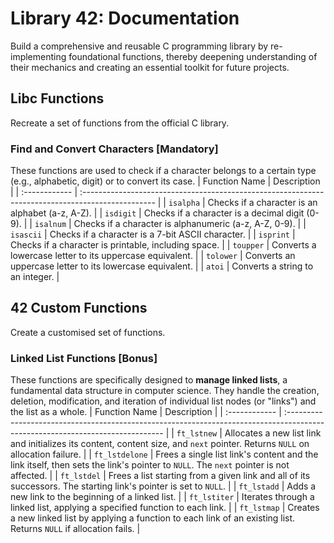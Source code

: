 # Library 42: Documentation
Build a comprehensive and reusable C programming library by re-implementing foundational functions, thereby deepening understanding of their mechanics and creating an essential toolkit for future projects.

## Libc Functions
Recreate a set of functions from the official C library.

### Find and Convert Characters [Mandatory]
These functions are used to check if a character belongs to a certain type (e.g., alphabetic, digit) or to convert its case.
| Function Name | Description |
| :------------ | :------------------------------------------------------------------------------------------------ |
| `isalpha` | Checks if a character is an alphabet (a-z, A-Z). |
| `isdigit` | Checks if a character is a decimal digit (0-9). |
| `isalnum` | Checks if a character is alphanumeric (a-z, A-Z, 0-9). |
| `isascii` | Checks if a character is a 7-bit ASCII character. |
| `isprint` | Checks if a character is printable, including space. |
| `toupper` | Converts a lowercase letter to its uppercase equivalent. |
| `tolower` | Converts an uppercase letter to its lowercase equivalent. |
| `atoi` | Converts a string to an integer. |

## 42 Custom Functions
Create a customised set of functions.

### 

### Linked List Functions [Bonus]
These functions are specifically designed to **manage linked lists**, a fundamental data structure in computer science. They handle the creation, deletion, modification, and iteration of individual list nodes (or "links") and the list as a whole.
| Function Name | Description |
| :------------ | :----------------------------------------------------------------------------------------------------------------------------- |
| `ft_lstnew` | Allocates a new list link and initializes its content, content size, and `next` pointer. Returns `NULL` on allocation failure. |
| `ft_lstdelone` | Frees a single list link's content and the link itself, then sets the link's pointer to `NULL`. The `next` pointer is not affected. |
| `ft_lstdel` | Frees a list starting from a given link and all of its successors. The starting link's pointer is set to `NULL`. |
| `ft_lstadd` | Adds a new link to the beginning of a linked list. |
| `ft_lstiter` | Iterates through a linked list, applying a specified function to each link. |
| `ft_lstmap` | Creates a new linked list by applying a function to each link of an existing list. Returns `NULL` if allocation fails. |

